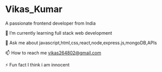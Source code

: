 # Vikas_Kumar


A passionate frontend developer from India

🌱 I’m currently learning full stack web development

💬 Ask me about javascript,html,css,react,node,express.js,mongoDB,APIs

📫 How to reach me vikas264802@gmail.com

⚡ Fun fact I think i am innocent
